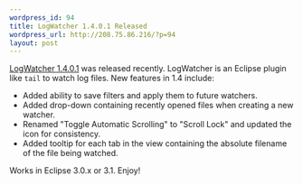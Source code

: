 ```yaml
--- 
wordpress_id: 94
title: LogWatcher 1.4.0.1 Released
wordpress_url: http://208.75.86.216/?p=94
layout: post
---
```

<a href="http://sourceforge.net/projects/graysky">LogWatcher 1.4.0.1</a> was released recently. LogWatcher is an Eclipse plugin like <code>tail</code> to watch log files. New features in 1.4 include:

<ul>

<li>Added ability to save filters and apply them to future watchers.</li>
<li>Added drop-down containing recently opened files when creating a new watcher.</li>
<li>Renamed "Toggle Automatic Scrolling" to "Scroll Lock" and updated the icon
  for consistency.</li>
<li>Added tooltip for each tab in the view containing the absolute filename of the file being watched.</li>

</ul>

Works in Eclipse 3.0.x or 3.1. Enjoy!
